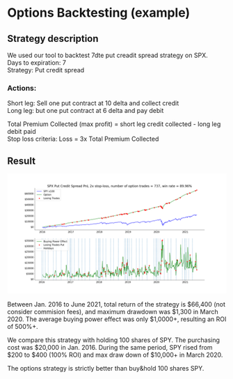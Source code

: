 # Options Backtesting (example)

## Strategy description

We used our tool to backtest 7dte put creadit spread strategy on SPX. <br/>
Days to expiration: 7<br/>
Strategy: Put credit spread<br/>

### Actions:<br/>
Short leg: Sell one put contract at 10 delta and collect credit<br/>
Long leg: but one put contract at 6 delta and pay debit<br/>

Total Premium Collected (max profit) = short leg credit collected - long leg debit paid<br/>
Stop loss criteria: Loss = 3x Total Premium Collected<br/>

## Result

![alt text](https://github.com/pareto-digital/OptionsBacktesting/blob/main/spx%20pcs%20vs%20spy%20example.png?raw=true)

Between Jan. 2016 to June 2021, total return of the strategy is $66,400 (not consider commision fees), and maximum drawdown was $1,300 in March 2020. The average buying power effect was only $1,0000+, resulting an ROI of 500%+.<br/>

We compare this strategy with holding 100 shares of SPY. The purchasing cost was $20,000 in Jan. 2016. During the same period, SPY rised from $200 to $400 (100% ROI) and max draw down of $10,000+ in March 2020.<br/>

The options strategy is strictly better than buy&hold 100 shares SPY.

